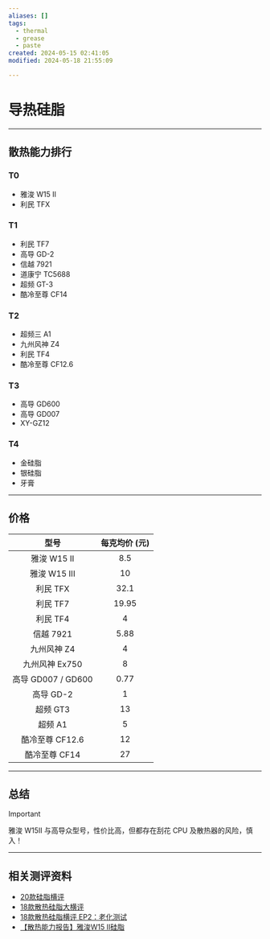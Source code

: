 ```yaml
---
aliases: []
tags:
  - thermal
  - grease
  - paste
created: 2024-05-15 02:41:05
modified: 2024-05-18 21:55:09

---
```


# 导热硅脂

---

## 散热能力排行

### T0

* 雅浚 W15 II
* 利民 TFX

### T1

* 利民 TF7
* 高导 GD-2
* 信越 7921
* 道康宁 TC5688
* 超频 GT-3
* 酷冷至尊 CF14

### T2

* 超频三 A1
* 九州风神 Z4
* 利民 TF4
* 酷冷至尊 CF12.6

### T3

* 高导 GD600
* 高导 GD007
* XY-GZ12

### T4

* 金硅脂
* 银硅脂
* 牙膏

---

## 价格

|        型号        | 每克均价 (元) |
|:------------------:|:-------------:|
|    雅浚 W15 II     |      8.5      |
|    雅浚 W15 III    |      10       |
|      利民 TFX      |     32.1      |
|      利民 TF7      |     19.95     |
|      利民 TF4      |       4       |
|     信越 7921      |     5.88      |
|    九州风神 Z4     |       4       |
|   九州风神 Ex750   |       8       |
| 高导 GD007 / GD600 |     0.77      |
|     高导 GD-2      |       1       |
|      超频 GT3      |      13       |
|      超频 A1       |       5       |
|  酷冷至尊 CF12.6   |      12       |
|   酷冷至尊 CF14    |      27       |

---

## 总结

> [!important] 
> 
> 雅浚 W15II 与高导众型号，性价比高，但都存在刮花 CPU 及散热器的风险，慎入！

---

## 相关测评资料

* [20款硅脂横评](https://www.bilibili.com/video/BV15r4y1d7aM)
* [18款散热硅脂大横评](https://www.bilibili.com/video/BV1TY411H7SC)
* [18款散热硅脂横评 EP2：老化测试](https://www.bilibili.com/video/BV1h94y197R6)
* [【散热能力报告】雅浚W15 Ⅱ硅脂](https://www.bilibili.com/video/BV1sY411R7TH)
